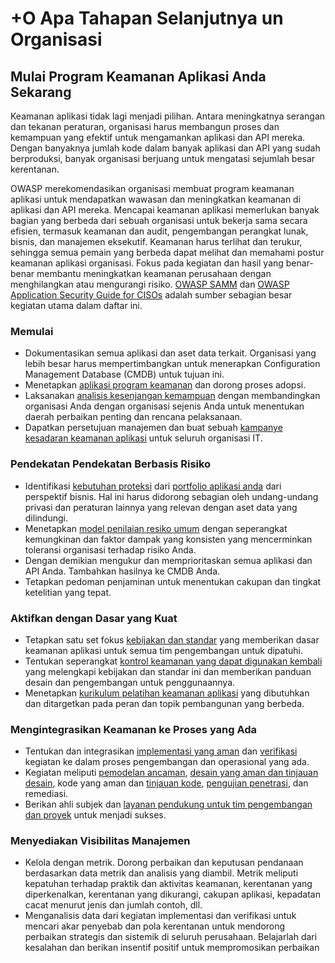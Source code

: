 # +O Apa Tahapan Selanjutnya un Organisasi

## Mulai Program Keamanan Aplikasi Anda Sekarang

Keamanan aplikasi tidak lagi menjadi pilihan. Antara meningkatnya serangan dan tekanan peraturan, organisasi harus membangun proses dan kemampuan yang efektif untuk mengamankan aplikasi dan API mereka. Dengan banyaknya jumlah kode dalam banyak aplikasi dan API yang sudah berproduksi, banyak organisasi berjuang untuk mengatasi sejumlah besar kerentanan.

OWASP merekomendasikan organisasi membuat program keamanan aplikasi untuk mendapatkan wawasan dan meningkatkan keamanan di aplikasi dan API mereka. Mencapai keamanan aplikasi memerlukan banyak bagian yang berbeda dari sebuah organisasi untuk bekerja sama secara efisien, termasuk keamanan dan audit, pengembangan perangkat lunak, bisnis, dan manajemen eksekutif. Keamanan harus terlihat dan terukur, sehingga semua pemain yang berbeda dapat melihat dan memahami postur keamanan aplikasi organisasi. Fokus pada kegiatan dan hasil yang benar-benar membantu meningkatkan keamanan perusahaan dengan menghilangkan atau mengurangi risiko. [OWASP SAMM](https://wiki.owasp.org/index.php/OWASP_SAMM_Project) dan [OWASP Application Security Guide for CISOs](https://wiki.owasp.org/index.php/Application_Security_Guide_For_CISOs) adalah sumber sebagian besar kegiatan utama dalam daftar ini.

### Memulai

* Dokumentasikan semua aplikasi dan aset data terkait. Organisasi yang lebih besar harus mempertimbangkan untuk menerapkan Configuration Management Database (CMDB) untuk tujuan ini.
* Menetapkan [aplikasi program keamanan](https://wiki.owasp.org/index.php/SAMM_-_Strategy_&_Metrics_-_1) dan dorong proses adopsi.
* Laksanakan [analisis kesenjangan kemampuan](https://wiki.owasp.org/index.php/SAMM_-_Strategy_&_Metrics_-_3) dengan membandingkan organisasi Anda dengan organisasi sejenis Anda untuk menentukan daerah perbaikan penting dan rencana pelaksanaan.
* Dapatkan persetujuan manajemen dan buat sebuah [kampanye kesadaran keamanan aplikasi](https://wiki.owasp.org/index.php/SAMM_-_Education_&_Guidance_-_1) untuk seluruh organisasi IT.

### Pendekatan Pendekatan Berbasis Risiko

* Identifikasi [kebutuhan proteksi](https://wiki.owasp.org/index.php/SAMM_-_Strategy_&_Metrics_-_2) dari [portfolio aplikasi anda](https://wiki.owasp.org/index.php/SAMM_-_Strategy_&_Metrics_-_2) dari perspektif bisnis. Hal ini harus didorong sebagian oleh undang-undang privasi dan peraturan lainnya yang relevan dengan aset data yang dilindungi. 
* Menetapkan [model penilaian resiko umum](https://wiki.owasp.org/index.php/OWASP_Risk_Rating_Methodology) dengan seperangkat kemungkinan dan faktor dampak yang konsisten yang mencerminkan toleransi organisasi terhadap risiko Anda. 
* Dengan demikian mengukur dan memprioritaskan semua aplikasi dan API Anda. Tambahkan hasilnya ke CMDB Anda.
* Tetapkan pedoman penjaminan untuk menentukan cakupan dan tingkat ketelitian yang tepat.

### Aktifkan dengan Dasar yang Kuat

* Tetapkan satu set fokus [kebijakan dan standar](https://wiki.owasp.org/index.php/SAMM_-_Policy_&_Compliance_-_2) yang memberikan dasar keamanan aplikasi untuk semua tim pengembangan untuk dipatuhi.
* Tentukan seperangkat [kontrol keamanan yang dapat digunakan kembali](https://wiki.owasp.org/index.php/OWASP_Security_Knowledge_Framework) yang melengkapi kebijakan dan standar ini dan memberikan panduan desain dan pengembangan untuk penggunaannya.
* Menetapkan [kurikulum pelatihan keamanan aplikasi](https://wiki.owasp.org/index.php/SAMM_-_Education_&_Guidance_-_2) yang dibutuhkan dan ditargetkan pada peran dan topik pembangunan yang berbeda.

### Mengintegrasikan Keamanan ke Proses yang Ada

* Tentukan dan integrasikan [implementasi yang aman](https://wiki.owasp.org/index.php/SAMM_-_Construction) dan [verifikasi](https://wiki.owasp.org/index.php/SAMM_-_Verification) kegiatan ke dalam proses pengembangan dan operasional yang ada. 
* Kegiatan meliputi [pemodelan ancaman](https://wiki.owasp.org/index.php/SAMM_-_Threat_Assessment_-_1), [desain yang aman dan tinjauan desain](https://wiki.owasp.org/index.php/SAMM_-_Design_Review_-_1), kode yang aman dan [tinjauan kode](https://wiki.owasp.org/index.php/SAMM_-_Code_Review_-_1), [pengujian penetrasi](https://wiki.owasp.org/index.php/SAMM_-_Security_Testing_-_1), dan remediasi.
* Berikan ahli subjek dan [layanan pendukung untuk tim pengembangan dan proyek](https://wiki.owasp.org/index.php/SAMM_-_Education_&_Guidance_-_3) untuk menjadi sukses.

### Menyediakan Visibilitas Manajemen

* Kelola dengan metrik. Dorong perbaikan dan keputusan pendanaan berdasarkan data metrik dan analisis yang diambil. Metrik meliputi kepatuhan terhadap praktik dan aktivitas keamanan, kerentanan yang diperkenalkan, kerentanan yang dikurangi, cakupan aplikasi, kepadatan cacat menurut jenis dan jumlah contoh, dll.
* Menganalisis data dari kegiatan implementasi dan verifikasi untuk mencari akar penyebab dan pola kerentanan untuk mendorong perbaikan strategis dan sistemik di seluruh perusahaan. Belajarlah dari kesalahan dan berikan insentif positif untuk mempromosikan perbaikan
